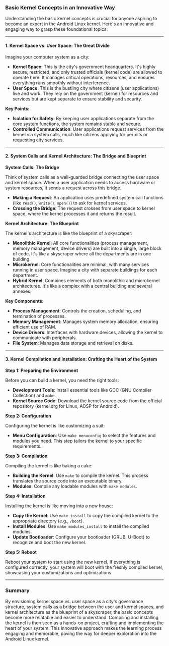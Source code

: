 ### Basic Kernel Concepts in an Innovative Way

Understanding the basic kernel concepts is crucial for anyone aspiring to become an expert in the Android Linux kernel. Here's an innovative and engaging way to grasp these foundational topics:

---

#### 1. Kernel Space vs. User Space: The Great Divide

Imagine your computer system as a city:

- **Kernel Space**: This is the city's government headquarters. It's highly secure, restricted, and only trusted officials (kernel code) are allowed to operate here. It manages critical operations, resources, and ensures everything runs smoothly without interference.
- **User Space**: This is the bustling city where citizens (user applications) live and work. They rely on the government (kernel) for resources and services but are kept separate to ensure stability and security.

**Key Points:**
- **Isolation for Safety**: By keeping user applications separate from the core system functions, the system remains stable and secure.
- **Controlled Communication**: User applications request services from the kernel via system calls, much like citizens applying for permits or requesting city services.

---

#### 2. System Calls and Kernel Architecture: The Bridge and Blueprint

**System Calls: The Bridge**

Think of system calls as a well-guarded bridge connecting the user space and kernel space. When a user application needs to access hardware or system resources, it sends a request across this bridge.

- **Making a Request**: An application uses predefined system call functions (like `read()`, `write()`, `open()`) to ask for kernel services.
- **Crossing the Bridge**: The request crosses from user space to kernel space, where the kernel processes it and returns the result.

**Kernel Architecture: The Blueprint**

The kernel's architecture is like the blueprint of a skyscraper:

- **Monolithic Kernel**: All core functionalities (process management, memory management, device drivers) are built into a single, large block of code. It's like a skyscraper where all the departments are in one building.
- **Microkernel**: Core functionalities are minimal, with many services running in user space. Imagine a city with separate buildings for each department.
- **Hybrid Kernel**: Combines elements of both monolithic and microkernel architectures. It's like a complex with a central building and several annexes.

**Key Components:**
- **Process Management**: Controls the creation, scheduling, and termination of processes.
- **Memory Management**: Manages system memory allocation, ensuring efficient use of RAM.
- **Device Drivers**: Interfaces with hardware devices, allowing the kernel to communicate with peripherals.
- **File System**: Manages data storage and retrieval on disks.

---

#### 3. Kernel Compilation and Installation: Crafting the Heart of the System

**Step 1: Preparing the Environment**

Before you can build a kernel, you need the right tools:

- **Development Tools**: Install essential tools like GCC (GNU Compiler Collection) and `make`.
- **Kernel Source Code**: Download the kernel source code from the official repository (kernel.org for Linux, AOSP for Android).

**Step 2: Configuration**

Configuring the kernel is like customizing a suit:

- **Menu Configuration**: Use `make menuconfig` to select the features and modules you need. This step tailors the kernel to your specific requirements.

**Step 3: Compilation**

Compiling the kernel is like baking a cake:

- **Building the Kernel**: Use `make` to compile the kernel. This process translates the source code into an executable binary.
- **Modules**: Compile any loadable modules with `make modules`.

**Step 4: Installation**

Installing the kernel is like moving into a new house:

- **Copy the Kernel**: Use `make install` to copy the compiled kernel to the appropriate directory (e.g., `/boot`).
- **Install Modules**: Use `make modules_install` to install the compiled modules.
- **Update Bootloader**: Configure your bootloader (GRUB, U-Boot) to recognize and boot the new kernel.

**Step 5: Reboot**

Reboot your system to start using the new kernel. If everything is configured correctly, your system will boot with the freshly compiled kernel, showcasing your customizations and optimizations.

---

### Summary

By envisioning kernel space vs. user space as a city's governance structure, system calls as a bridge between the user and kernel spaces, and kernel architecture as the blueprint of a skyscraper, the basic concepts become more relatable and easier to understand. Compiling and installing the kernel is then seen as a hands-on project, crafting and implementing the heart of your system. This innovative approach makes the learning process engaging and memorable, paving the way for deeper exploration into the Android Linux kernel.
